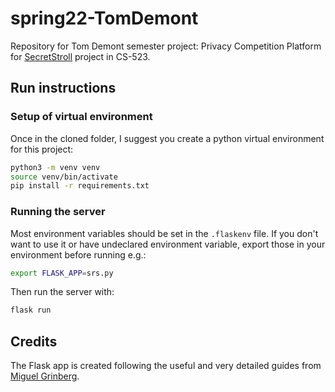 # spring22-TomDemont
Repository for Tom Demont semester project: Privacy Competition Platform for [SecretStroll](https://github.com/spring-epfl/CS-523-public/tree/master/secretstroll) project in CS-523.

## Run instructions
### Setup of virtual environment
Once in the cloned folder, I suggest you create a python virtual environment for this project:
```zsh
python3 -m venv venv
source venv/bin/activate
pip install -r requirements.txt
```

### Running the server
Most environment variables should be set in the `.flaskenv` file. If you don't want to use it or have undeclared environment variable, export those in your environment before running e.g.:
```zsh
export FLASK_APP=srs.py
```
Then run the server with:
```zsh
flask run
```

## Credits
The Flask app is created following the useful and very detailed guides from [Miguel Grinberg](https://blog.miguelgrinberg.com/post/the-flask-mega-tutorial-part-i-hello-world).